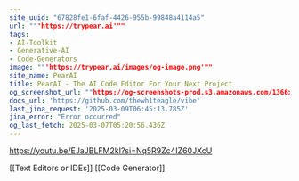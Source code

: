 ```yaml
---
site_uuid: "67828fe1-6faf-4426-955b-99848a4114a5"
url: ""'https://trypear.ai'""
tags:
- AI-Toolkit
- Generative-AI
- Code-Generators
image: ""'https://trypear.ai/images/og-image.png'""
site_name: PearAI
title: PearAI - The AI Code Editor For Your Next Project
og_screenshot_url: ""https://og-screenshots-prod.s3.amazonaws.com/1366x768/80/false/9677058cdae690649c6143f051c6029c1fd46d1db826c2827e055ac6cd4c4bd7.jpeg""
docs_url: 'https://github.com/thewh1teagle/vibe'
last_jina_request: '2025-03-09T06:45:13.785Z'
jina_error: "Error occurred"
og_last_fetch: 2025-03-07T05:20:56.436Z
---
```


https://youtu.be/EJaJBLFM2kI?si=Nq5R9Zc4IZ60JXcU

[[Text Editors or IDEs]]
[[Code Generator]]

